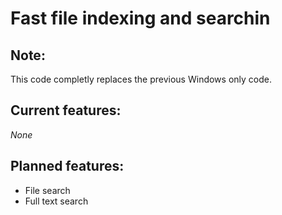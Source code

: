 Fast file indexing and searchin
===============================

Note:
-----
This code completly replaces the previous Windows only code.


Current features:
-----------------

 *None*

 
Planned features:
-----------------

- File search
- Full text search

